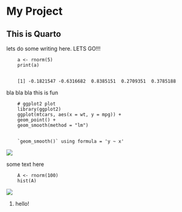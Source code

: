 My Project
==========

This is Quarto
--------------

lets do some writing here. LETS GO!!!

        a <- rnorm(5)
        print(a)
    

        [1] -0.1821547 -0.6316682  0.8385151  0.2709351  0.3785188
    

bla bla bla this is fun

        # ggplot2 plot
        library(ggplot2)
        ggplot(mtcars, aes(x = wt, y = mpg)) +
        geom_point() +
        geom_smooth(method = "lm")
    

        `geom_smooth()` using formula = 'y ~ x'
    

![](/api/image?owner=MichelNivard&repo=markymcmarkface&path=Untitled_files%2Ffigure-commonmark%2F4a44dc15-1.png)

some text here

        A <- rnorm(100)
        hist(A)
    

![](/api/image?owner=MichelNivard&repo=markymcmarkface&path=Untitled_files%2Ffigure-commonmark%2F0b918943-1.png)

1.  hello!